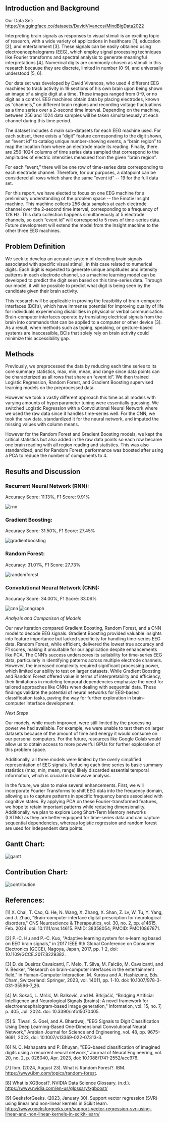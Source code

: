 ## Introduction and Background
Our Data Set: https://huggingface.co/datasets/DavidVivancos/MindBigData2022

Interpreting brain signals as responses to visual stimuli is an exciting topic of research, with a wide variety of applications in healthcare [1], education [2], and entertainment [3]. These signals can be easily obtained using electroencephalograms (EEG), which employ signal processing techniques like Fourier transforms and spectral analysis to generate meaningful interpretations [4]. Numerical digits are commonly chosen as stimuli in this research because they are discrete, limited in number (0-9), and universally understood [5, 6].

Our data set was developed by David Vivancos, who used 4 different EEG machines to track activity in 19 sections of his own brain upon being shown an image of a single digit at a time. These images ranged from 0-9, or no digit as a control. EEG machines obtain data by placing electrodes, known as “channels,” on different brain regions and recording voltage fluctuations as a time series over a 2-second time interval. Depending on the machine, between 256 and 1024 data samples will be taken simultaneously at each channel during this time period.

The dataset includes 4 main sub-datasets for each EEG machine used. For each subset, there exists a “digit” feature corresponding to the digit shown, an “event id” to catalog unique number-showing events, a “brain region” to map the location from where an electrode made its reading. Finally, there are 256-1024 columns of time series data sampled that correspond to the amplitudes of electric intensities measured from the given “brain region”.

For each “event,” there will be one row of time-series data corresponding to each electrode channel. Therefore, for our purposes, a datapoint can be considered all rows which share the same “event id” -- 19 for the full data set.

For this report, we have elected to focus on one EEG machine for a preliminary understanding of the problem space -- the Emotiv Insight machine. This machine collects 256 data samples at each electrode channel over the 2-second time interval, corresponding to a frequency of 128 Hz. This data collection happens simultaneously at 5 electrode channels, so each “event id” will correspond to 5 rows of time-series data. Future development will extend the model from the Insight machine to the other three EEG machines.

## Problem Definition
We seek to develop an accurate system of decoding brain signals associated with specific visual stimuli, in this case related to numerical digits. Each digit is expected to generate unique amplitudes and intensity patterns in each electrode channel, so a machine learning model can be developed to predict the digit seen based on this time-series data. Through our model, it will be possible to predict what digit is being seen by the candidate given their brain activity.

This research will be applicable in proving the feasibility of brain-computer interfaces (BCI’s), which have immense potential for improving quality of life for individuals experiencing disabilities in physical or verbal communication. Brain-computer interfaces operate by translating electrical signals from the brain into commands that can be applied to a computer or other device [3]. As a result, when methods such as typing, speaking, or gesture-based systems are inaccessible, BCIs that solely rely on brain activity could minimize this accessibility gap.

## Methods
Previously, we preprocessed the data by reducing each time series to its core summary statistics, max, min, mean, and range since data points can be characterized as all rows that share an “event id”. We then trained Logistic Regression, Random Forest, and Gradient Boosting supervised learning models on the preprocessed data.

However we took a vastly different approach this time as all models with varying amounts of hyperparameter tuning were essentially guessing. We switched Logistic Regression with a Convolutional Neural Network where we used the raw data since it handles time-series well. For the CNN, we took the raw data, standardized it for the neural network, and imputed the missing values with column means. 

However for the Random Forest and Gradient Boosting models, we kept the critical statistics but also added in the raw data points so each row became one brain reading with all region reading and statistics. This was also standardized, and for Random Forest, performance was boosted after using a PCA to reduce the number of components to 4.

## Results and Discussion

### Recurrent Neural Network (RNN):
Accuracy Score: 11.13%, F1 Score: 9.91%

![rnn](./rnn_matrix.png)

### Gradient Boosting:
Accuracy Score: 31.50%, F1 Score: 27.45%

![gradientboosting](./gradient_boosting_feature_importance.png)

### Random Forest:
Accuracy: 31.01%, F1 Score: 27.73%

![randomforest](./random_forest_matrix.png)

### Convolutional Neural Network (CNN):
Accuracy Score: 34.00%, F1 Score: 33.06%

![cnn](./CNN_matrix.jpg)
![cnngraph](./CNN_graph.jpg)

*Analysis and Comparison of Models*

Our new iteration compared Gradient Boosting, Random Forest, and a CNN model to decode EEG signals. Gradient Boosting provided valuable insights into feature importance but lacked specificity for handling time-series EEG data. Random Forest, while efficient, delivered the lowest true accuracy and F1 scores, making it unsuitable for our application despite enhancements like PCA. The CNN’s success underscores its suitability for time-series EEG data, particularly in identifying patterns across multiple electrode channels. However, the increased complexity required significant processing power, which limited our ability to test on larger datasets. While Gradient Boosting and Random Forest offered value in terms of interpretability and efficiency, their limitations in modeling temporal dependencies emphasize the need for tailored approaches like CNNs when dealing with sequential data. These findings validate the potential of neural networks for EEG-based classification tasks, paving the way for further exploration in brain-computer interface development.

*Next Steps*

Our models, while much improved, were still limited by the processing power we had available. For example, we were unable to test them on larger datasets because of the amount of time and energy it would consume on our personal computers. For the future, resources like Google Colab would allow us to obtain access to more powerful GPUs for further exploration of this problem space.

Additionally, all three models were limited by the overly simplified representation of EEG signals. Reducing each time series to basic summary statistics (max, min, mean, range) likely discarded essential temporal information, which is crucial in brainwave analysis.

In the future, we plan to make several enhancements. First, we will incorporate Fourier Transforms to shift EEG data into the frequency domain, allowing us to capture patterns in specific frequency bands associated with cognitive states. By applying PCA on these Fourier-transformed features, we hope to retain important patterns while reducing dimensionality. Additionally, we plan to explore Long Short-Term Memory networks (LSTMs) as they are better-equipped for time-series data and can capture sequential dependencies, whereas logistic regression and random forest are used for independent data points.

## Gantt Chart:

![gantt](./gantt.png)

## Contribution Chart:

![contribution](./contributions.png)

## References:

[1] X. Chai, T. Cao, Q. He, N. Wang, X. Zhang, X. Shan, Z. Lv, W. Tu, Y. Yang, and J. Zhao, "Brain-computer interface digital prescription for neurological disorders," CNS Neuroscience & Therapeutics, vol. 30, no. 2, pp. e14615, Feb. 2024. doi: 10.1111/cns.14615. PMID: 38358054; PMCID: PMC10867871.

[2] P.-C. Hu and P.-C. Kuo, "Adaptive learning system for e-learning based on EEG brain signals," in 2017 IEEE 6th Global Conference on Consumer Electronics (GCCE), Nagoya, Japan, 2017, pp. 1-2, doi: 10.1109/GCCE.2017.8229382.

[3] D. de Queiroz Cavalcanti, F. Melo, T. Silva, M. Falcão, M. Cavalcanti, and V. Becker, "Research on brain-computer interfaces in the entertainment field," in Human-Computer Interaction, M. Kurosu and A. Hashizume, Eds. Cham, Switzerland: Springer, 2023, vol. 14011, pp. 1-10. doi: 10.1007/978-3-031-35596-7_26.

[4] M. Sokač, L. Mršić, M. Balković, and M. Brkljačić, “Bridging Artificial Intelligence and Neurological Signals (brains): A novel framework for electroencephalogram-based image generation,” Information, vol. 15, no. 7, p. 405, Jul. 2024. doi: 10.3390/info15070405.

[5] S. Tiwari, S. Goel, and A. Bhardwaj, "EEG Signals to Digit Classification Using Deep Learning-Based One-Dimensional Convolutional Neural Network," Arabian Journal for Science and Engineering, vol. 48, pp. 9675–9691, 2023, doi: 10.1007/s13369-022-07313-3.

[6] N. C. Mahapatra and P. Bhuyan, "EEG-based classification of imagined digits using a recurrent neural network," Journal of Neural Engineering, vol. 20, no. 2, p. 026040, Apr. 2023, doi: 10.1088/1741-2552/acc976.

[7] Ibm. (2024, August 23). What is Random Forest?. IBM. https://www.ibm.com/topics/random-forest. 

[8] What is XGBoost?. NVIDIA Data Science Glossary. (n.d.). https://www.nvidia.com/en-us/glossary/xgboost/ 

[9] GeeksforGeeks. (2023, January 30). Support vector regression (SVR) using linear and non-linear kernels in Scikit learn. https://www.geeksforgeeks.org/support-vector-regression-svr-using-linear-and-non-linear-kernels-in-scikit-learn/ 
